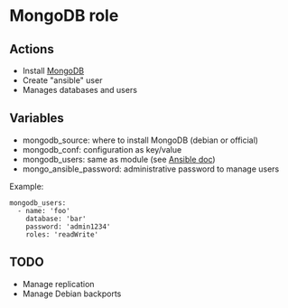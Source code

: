 MongoDB role
============

Actions
-------

- Install [MongoDB](http://www.mongodb.org)
- Create "ansible" user
- Manages databases and users

Variables
---------

- mongodb\_source: where to install MongoDB (debian or official)
- mongodb\_conf: configuration as key/value
- mongodb\_users: same as module (see [Ansible doc](http://docs.ansible.com/mongodb_user_module.html))
- mongo\_ansible\_password: administrative password to manage users

Example:
```
mongodb_users:
  - name: 'foo'
    database: 'bar'
    password: 'admin1234'
    roles: 'readWrite'
```

TODO
----

- Manage replication
- Manage Debian backports

